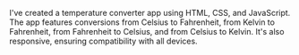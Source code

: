 I've created a temperature converter app using HTML, CSS, and JavaScript. 
The app features conversions from Celsius to Fahrenheit, from Kelvin to Fahrenheit, from Fahrenheit to Celsius, and from Celsius to Kelvin. 
It's also responsive, ensuring compatibility with all devices.
